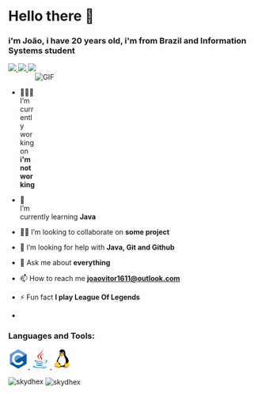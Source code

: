 <h1>Hello there 👋</h1>
<h3> i'm João, i have 20 years old, i'm from Brazil and Information Systems student</h3>

<div>
    <a target='_blank'href="https://twitter.com/skydhex">
        <img src="https://img.shields.io/badge/Twitter-1DA1F2?style=for-the-badge&logo=twitter&logoColor=white">
    </a>
    <a target='_blank' href="https://instagram.com/skydhex">
        <img src="https://img.shields.io/badge/Instagram-E4405F?style=for-the-badge&logo=instagram&logoColor=white">
    </a>
    <a target='_blank' href="https://www.linkedin.com/in/joao-vitor1/">
        <img src="https://img.shields.io/badge/LinkedIn-0077B5?style=for-the-badge&logo=linkedin&logoColor=white">
  </a>
</div>

<img align="right" height="270px" width="450px" alt="GIF" src="https://camo.githubusercontent.com/1c599fd918f649ead173975ee0cb6ce72c47d2765e2813f608f7282a74407e26/68747470733a2f2f6d656469612e67697068792e636f6d2f6d656469612f38333648694a633770677a7938694e58436e2f67697068792e676966" /> 
<br />

- 👨🏻‍💼 I’m currently working on **i'm not working**

- 📖 I’m currently learning **Java**

- 👨‍💻 I’m looking to collaborate on **some project**

- 🤝 I’m looking for help with **Java, Git and Github**

- 💬 Ask me about **everything**

- 📫 How to reach me **joaovitor1611@outlook.com**

- ⚡ Fun fact **I play League Of Legends**
- 


<h3 align="left">Languages and Tools:</h3>
<p align="left"> <a href="https://www.cprogramming.com/" target="_blank"> <img src="https://raw.githubusercontent.com/devicons/devicon/master/icons/c/c-original.svg" alt="c" width="40" height="40"/> </a> <a href="https://www.java.com" target="_blank"> <img src="https://raw.githubusercontent.com/devicons/devicon/master/icons/java/java-original.svg" alt="java" width="40" height="40"/> </a> <a href="https://www.linux.org/" target="_blank"> <img src="https://raw.githubusercontent.com/devicons/devicon/master/icons/linux/linux-original.svg" alt="linux" width="40" height="40"/> </a> </p>

<p><img align="left" src="https://github-readme-stats.vercel.app/api/top-langs?username=skydhex&show_icons=true&theme=dark&hide_border=true&cache_seconds=3&locale=en&layout=compact" alt="skydhex" /></p>

<p>&nbsp;<img align="center" src="https://github-readme-stats.vercel.app/api?username=skydhex&show_icons=true&theme=dark&hide_border=true&cache_seconds=3&locale=en" alt="skydhex" /></p>

